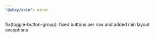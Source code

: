 ```yaml
---
"@ebay/skin": minor
---
```


fix(toggle-button-group): fixed buttons per row and added min layout exceptions
